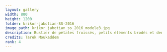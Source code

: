 ```yaml
---
layout: gallery
width: 800
height: 1200
folder: krikor-jabotian-SS-2016
image_path: krikor_jabotian_ss_2016_modele3.jpg
description: Bustier de pétales froissés, petits éléments brodés et dentelle siliconée
credits: Tarek Moukaddem
rank: 4
---
```

